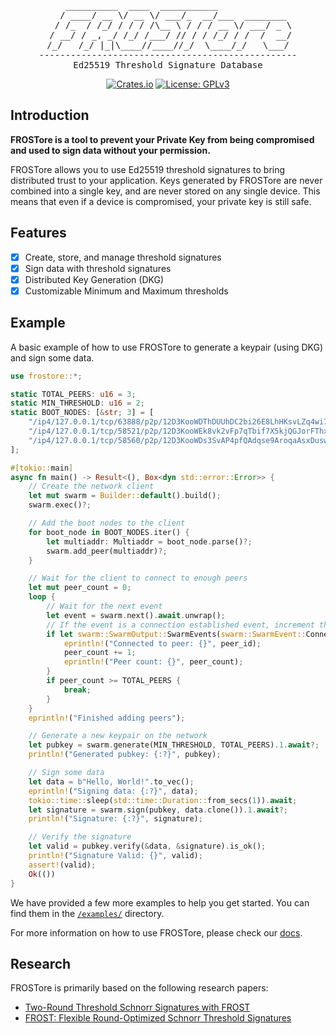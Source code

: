 <div align="center">
<pre>
    __________  ____  ___________              
   / ____/ __ \/ __ \/ ___/_  __/___  ________ 
  / /_  / /_/ / / / /\__ \ / / / __ \/ ___/ _ \
 / __/ / _, _/ /_/ /___/ // / / /_/ / /  /  __/
/_/   /_/ |_|\____//____//_/  \____/_/   \___/
-------------------------------------------------
Ed25519 Threshold Signature Database
</pre>

[![Crates.io](https://img.shields.io/crates/v/frostore.svg)](https://crates.io/crates/frostore)
[![License: GPLv3](https://img.shields.io/badge/License-GPLv3-blue.svg)](https://www.gnu.org/licenses/gpl-3.0)
</div>

## Introduction

**FROSTore is a tool to prevent your Private Key from being compromised and used to sign data without your permission.**

FROSTore allows you to use Ed25519 threshold signatures to bring distributed trust to your application. Keys generated
by FROSTore are never combined into a single key, and are never stored on any single device. This means that even if a
device is compromised, your private key is still safe.

## Features

- [x] Create, store, and manage threshold signatures
- [x] Sign data with threshold signatures
- [x] Distributed Key Generation (DKG)
- [x] Customizable Minimum and Maximum thresholds

## Example

A basic example of how to use FROSTore to generate a keypair (using DKG) and sign some data.

```rust
use frostore::*;

static TOTAL_PEERS: u16 = 3;
static MIN_THRESHOLD: u16 = 2;
static BOOT_NODES: [&str; 3] = [
    "/ip4/127.0.0.1/tcp/63888/p2p/12D3KooWDThDUUhDC2bi26E8LhHKsvLZq4wi7dNN5zypNVucgbqx",
    "/ip4/127.0.0.1/tcp/58521/p2p/12D3KooWEk8vk2vFp7qTbif7X5kjQGJorFThxu8LheTF22Ef2fRc",
    "/ip4/127.0.0.1/tcp/58560/p2p/12D3KooWDs3SvAP4pfQAdqse9AroqaAsxDuswV6iFkc6aAwJooVu",
];

#[tokio::main]
async fn main() -> Result<(), Box<dyn std::error::Error>> {
    // Create the network client
    let mut swarm = Builder::default().build();
    swarm.exec()?;

    // Add the boot nodes to the client
    for boot_node in BOOT_NODES.iter() {
        let multiaddr: Multiaddr = boot_node.parse()?;
        swarm.add_peer(multiaddr)?;
    }

    // Wait for the client to connect to enough peers
    let mut peer_count = 0;
    loop {
        // Wait for the next event
        let event = swarm.next().await.unwrap();
        // If the event is a connection established event, increment the peer count
        if let swarm::SwarmOutput::SwarmEvents(swarm::SwarmEvent::ConnectionEstablished { peer_id, .. }) = event {
            eprintln!("Connected to peer: {}", peer_id);
            peer_count += 1;
            eprintln!("Peer count: {}", peer_count);
        }
        if peer_count >= TOTAL_PEERS {
            break;
        }
    }
    eprintln!("Finished adding peers");

    // Generate a new keypair on the network
    let pubkey = swarm.generate(MIN_THRESHOLD, TOTAL_PEERS).1.await?;
    println!("Generated pubkey: {:?}", pubkey);

    // Sign some data
    let data = b"Hello, World!".to_vec();
    eprintln!("Signing data: {:?}", data);
    tokio::time::sleep(std::time::Duration::from_secs(1)).await;
    let signature = swarm.sign(pubkey, data.clone()).1.await?;
    println!("Signature: {:?}", signature);

    // Verify the signature
    let valid = pubkey.verify(&data, &signature).is_ok();
    println!("Signature Valid: {}", valid);
    assert!(valid);
    Ok(())
}
```

We have provided a few more examples to help you get started. You can find them in the [`/examples/`](examples)
directory.

For more information on how to use FROSTore, please check our [docs](https://docs.rs/frostore).

## Research

FROSTore is primarily based on the following research papers:

- [Two-Round Threshold Schnorr Signatures with FROST](https://datatracker.ietf.org/doc/draft-irtf-cfrg-frost/)
- [FROST: Flexible Round-Optimized Schnorr Threshold Signatures](https://eprint.iacr.org/2020/852.pdf)
